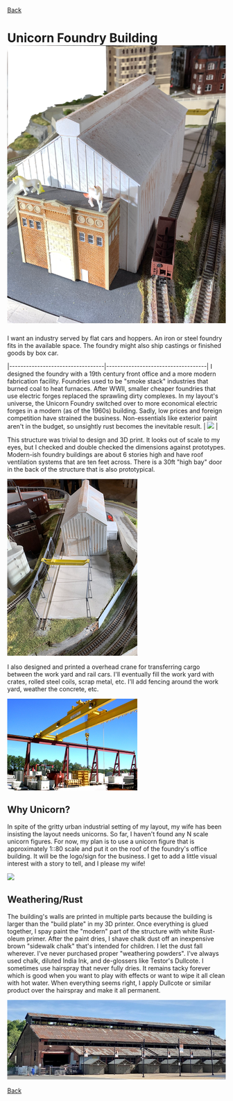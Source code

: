 [Back](../structures.md)

# Unicorn Foundry Building ![](modelFoundryProfile0.png)

I want an industry served by flat cars and hoppers. An iron or steel foundry fits in the available space. The foundry might also ship castings or finished goods by box car.

|----------------------------------|------------------------------------|
I designed the foundry with a 19th century front office and a more modern fabrication facility. Foundries used to be "smoke stack" industries that burned coal to heat furnaces. After WWII, smaller cheaper foundries that use electric forges replaced the sprawling dirty complexes. In my layout's universe, the Unicorn Foundry switched over to more economical electric forges in a modern (as of the 1960s) building. Sadly, low prices and foreign competition have strained the business. Non-essentials like exterior paint aren't in the budget, so unsightly rust becomes the inevitable result. | ![](modelFoundrySideElevation.png) |


This structure was trivial to design and 3D print. It looks out of scale to my eyes, but I checked and double checked the dimensions against prototypes. Modern-ish foundry buildings are about 6 stories high and have roof ventilation systems that are ten feet across. There is a 30ft "high bay" door in the back of the structure that is also prototypical.

![](modelFoundryBackElevation.png)

I also designed and printed a overhead crane for transferring cargo between the work yard and rail cars. I'll eventually fill the work yard with crates, rolled steel coils, scrap metal, etc. I'll add fencing around the work yard, weather the concrete, etc.

![](overheadCrane01.jpeg) 

## Why Unicorn?

In spite of the gritty urban industrial setting of my layout, my wife has been insisting the layout needs unicorns. So far, I haven't found any N scale unicorn figures. For now, my plan is to use a unicorn figure that is approximately 1::80 scale and put it on the roof of the foundry's office building. It will be the logo/sign for the business. I get to add a little visual interest with a story to tell, and I please my wife!

![](modelFoundrySetting1.png)

## Weathering/Rust

The building's walls are printed in multiple parts because the building is larger than the "build plate" in my 3D printer. Once everything is glued together, I spay paint the "modern" part of the structure with white Rust-oleum primer. After the paint dries, I shave chalk dust off an inexpensive brown "sidewalk chalk" that's intended for children. I let the dust fall wherever. I've never purchased proper "weathering powders". I've always used chalk, diluted India Ink, and de-glossers like Testor's Dullcote. I sometimes use hairspray that never fully dries. It remains tacky forever which is good when you want to play with effects or want to wipe it all clean with hot water. When everything seems right, I apply Dullcote or similar product over the hairspray and make it all permanent.

![](prototypeRusty.jpg)

[Back](../structures.md)
